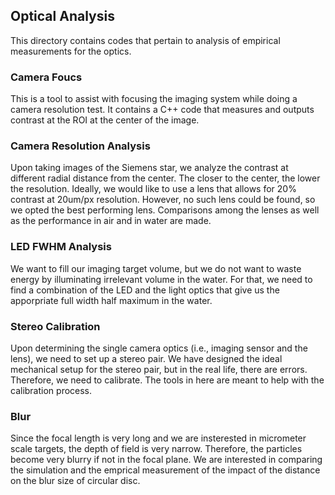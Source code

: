 ## Optical Analysis
This directory contains codes that pertain to analysis of empirical
measurements for the optics.

### Camera Foucs
This is a tool to assist with focusing the imaging system while doing
a camera resolution test. It contains a C++ code that measures and outputs
contrast at the ROI at the center of the image.

### Camera Resolution Analysis
Upon taking images of the Siemens star, we analyze the contrast at different
radial distance from the center. The closer to the center, the lower the 
resolution. Ideally, we would like to use a lens that allows for 20% contrast
at 20um/px resolution. However, no such lens could be found, so we opted
the best performing lens. Comparisons among the lenses as well as the 
performance in air and in water are made.

### LED FWHM Analysis
We want to fill our imaging target volume, but we do not want to waste energy
by illuminating irrelevant volume in the water. For that, we need to find a 
combination of the LED and the light optics that give us the apporpriate 
full width half maximum in the water.

### Stereo Calibration
Upon determining the single camera optics (i.e., imaging sensor and the lens),
we need to set up a stereo pair. We have designed the ideal mechanical setup
for the stereo pair, but in the real life, there are errors. Therefore, we need
to calibrate. The tools in here are meant to help with the calibration process.

### Blur
Since the focal length is very long and we are insterested in micrometer scale
targets, the depth of field is very narrow. Therefore, the particles become
very blurry if not in the focal plane. We are interested in comparing the 
simulation and the emprical measurement of the impact of the distance on the
blur size of circular disc.